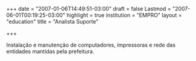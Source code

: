 +++
date = "2007-01-06T14:49:51-03:00"
draft = false
Lastmod = "2007-06-01T00:19:25-03:00"
highlight = true
institution = "EMPRO"
layout = "education"
title = "Analista Suporte"

+++

Instalação e manutenção de computadores, impressoras e rede das entidades mantidas pela prefeitura.
